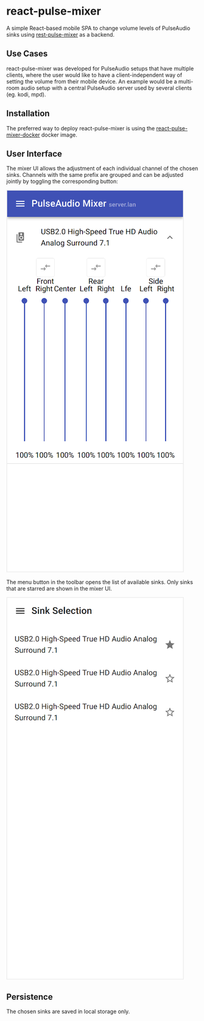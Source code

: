 # react-pulse-mixer
A simple React-based mobile SPA to change volume levels of PulseAudio sinks using [rest-pulse-mixer](https://github.com/christianglodt/rest-pulse-mixer) as a backend.

## Use Cases
react-pulse-mixer was developed for PulseAudio setups that have multiple
clients, where the user would like to have a client-independent way of setting
the volume from their mobile device. An example would be a multi-room audio setup
with a central PulseAudio server used by several clients (eg. kodi, mpd).

## Installation
The preferred way to deploy react-pulse-mixer is using the [react-pulse-mixer-docker](https://github.com/christianglodt/react-pulse-mixer-docker)
docker image.

## User Interface
The mixer UI allows the adjustment of each individual channel of the chosen sinks.
Channels with the same prefix are grouped and can be adjusted jointly by toggling
the corresponding button:

![Mixer UI](docs/mixer.png)

The menu button in the toolbar opens the list of available sinks. Only sinks
that are starred are shown in the mixer UI.

![Sink selection sidebar](docs/sink_selection.png)

## Persistence
The chosen sinks are saved in local storage only.
